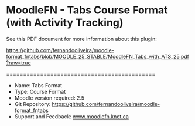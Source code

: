 MoodleFN - Tabs Course Format (with Activity Tracking)
============================================

See this PDF document for more information about this plugin:

https://github.com/fernandooliveira/moodle-format_fntabs/blob/MOODLE_25_STABLE/MoodleFN_Tabs_with_ATS_25.pdf?raw=true

============================================

- Name: Tabs Format
- Type: Course Format
- Moodle version required: 2.5
- Git Repository: https://github.com/fernandooliveira/moodle-format_fntabs
- Support and Feedback: www.moodlefn.knet.ca 

